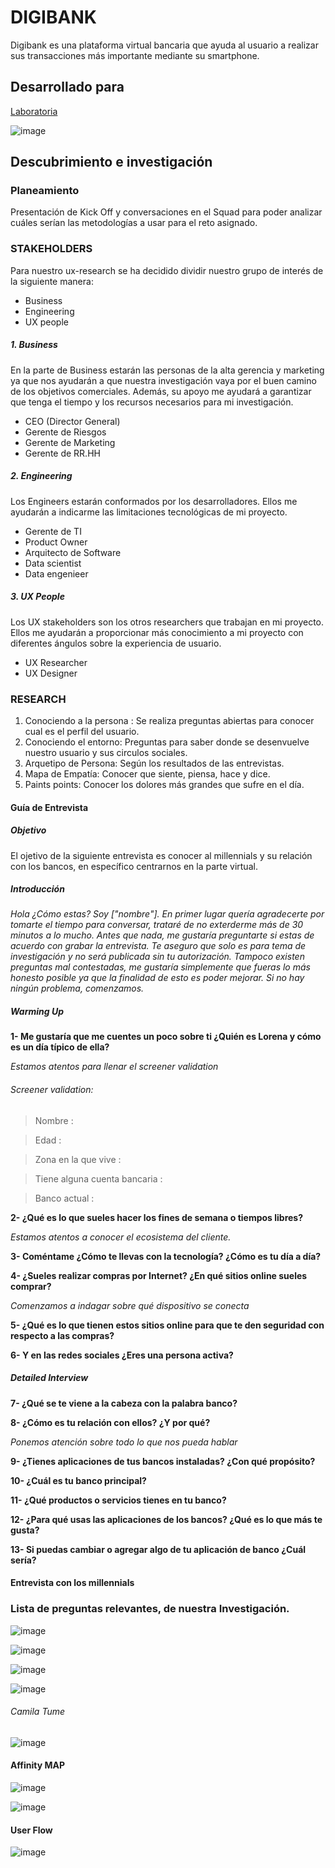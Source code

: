 # DIGIBANK 

Digibank es una plataforma virtual bancaria que ayuda al usuario a realizar sus transacciones más importante mediante su smartphone.

## Desarrollado para
[Laboratoria](http://laboratoria.la)

![image](https://user-images.githubusercontent.com/32310873/37055200-1c2e970a-214f-11e8-88b3-5c468d736d51.png)

## Descubrimiento e investigación

### Planeamiento

Presentación de Kick Off y conversaciones en el Squad para poder analizar cuáles serían las metodologías a usar para el reto asignado.

### STAKEHOLDERS

Para nuestro ux-research se ha decidido dividir nuestro grupo de interés de la siguiente manera: 

- Business
- Engineering
- UX people


##### 1. Business

En la parte de Business estarán las personas de la alta gerencia y marketing ya que nos ayudarán a que nuestra investigación vaya por el buen camino de los objetivos comerciales. Además, su apoyo me ayudará a garantizar que tenga el tiempo y los recursos necesarios para mi investigación.

- CEO (Director General)
- Gerente de Riesgos
- Gerente de Marketing
- Gerente de RR.HH

##### 2. Engineering

Los Engineers estarán conformados por los desarrolladores. Ellos me ayudarán a indicarme las limitaciones tecnológicas de mi proyecto.

- Gerente de TI
- Product Owner
- Arquitecto de Software
- Data scientist
- Data engenieer

##### 3. UX People

Los UX stakeholders son los otros researchers que trabajan en mi proyecto. Ellos me ayudarán a proporcionar más conocimiento a mi proyecto con diferentes ángulos sobre la experiencia de usuario.

- UX Researcher
- UX Designer

### RESEARCH

1. Conociendo a la persona : Se realiza preguntas abiertas para conocer cual es el perfil del usuario.
2. Conociendo el entorno: Preguntas para saber donde se desenvuelve nuestro usuario y sus circulos sociales.
3. Arquetipo de Persona: Según los resultados de las entrevistas.
4. Mapa de Empatía: Conocer que siente, piensa, hace y dice.
5. Paints points: Conocer los dolores más grandes que sufre en el día.


#### Guía de Entrevista

##### Objetivo

El ojetivo de la siguiente entrevista es conocer al millennials y su relación con los bancos, en específico centrarnos en la parte virtual.

##### Introducción

*Hola ¿Cómo estas? Soy ["nombre"]. En primer lugar quería agradecerte por tomarte el tiempo para conversar, trataré de no exterderme más de 30 minutos a lo mucho. Antes que nada, me gustaría preguntarte si estas de acuerdo con grabar la entrevista. Te aseguro que solo es para tema de investigación y no será publicada sin tu autorización. Tampoco existen preguntas mal contestadas, me gustaría simplemente que fueras lo más honesto posible ya que la finalidad de esto es poder mejorar. Si no hay ningún problema, comenzamos.*

##### Warming Up

**1- Me gustaría que me cuentes un poco sobre ti ¿Quién es Lorena y cómo es un día típico de ella?**

*Estamos atentos para llenar el screener validation*

###### Screener validation:
>Nombre :

>Edad :

>Zona en la que vive :

>Tiene alguna cuenta bancaria :

>Banco actual :

**2- ¿Qué es lo que sueles hacer los fines de semana o tiempos libres?**

*Estamos atentos a conocer el ecosistema del cliente.*

**3- Coméntame ¿Cómo te llevas con la tecnología? ¿Cómo es tu día a día?**

**4- ¿Sueles realizar compras por Internet? ¿En qué sitios online sueles comprar?**

*Comenzamos a indagar sobre qué dispositivo se conecta*

**5- ¿Qué es lo que tienen estos sitios online para que te den seguridad con respecto a las compras?**

**6- Y en las redes sociales ¿Eres una persona activa?**


##### Detailed Interview

**7- ¿Qué se te viene a la cabeza con la palabra banco?**

**8- ¿Cómo es tu relación con ellos? ¿Y por qué?**

*Ponemos atención sobre todo lo que nos pueda hablar*

**9- ¿Tienes aplicaciones de tus bancos instaladas? ¿Con qué propósito?**

**10- ¿Cuál es tu banco principal?**

**11- ¿Qué productos o servicios tienes en tu banco?**

**12- ¿Para qué usas las aplicaciones de los bancos? ¿Qué es lo que más te gusta?**

**13- Si puedas cambiar o agregar algo de tu aplicación de banco ¿Cuál sería?**


#### Entrevista con los millennials

### Lista de preguntas relevantes, de nuestra Investigación.

![image](assets/img/lista-preguntas3.png)

![image](assets/img/diagrama-banco-zona.png)

![image](assets/img/diagrama-compras.png)

![image](assets/img/diagrama-aplicaciones.png)

###### Camila Tume

![image](https://user-images.githubusercontent.com/32310873/37059551-c465f09c-215b-11e8-8737-c802c4c1d6c6.png)

#### Affinity MAP

![image](assets/img/afinitymap-general.jpg)

![image](assets/img/afinitymap-especifico.jpg)

#### User Flow
![image](assets/img/user-flow.png)
